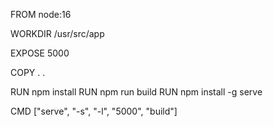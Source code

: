 FROM node:16

WORKDIR /usr/src/app

EXPOSE 5000

COPY . .

RUN npm install
RUN npm run build
RUN npm install -g serve

CMD ["serve", "-s", "-l", "5000", "build"] 
